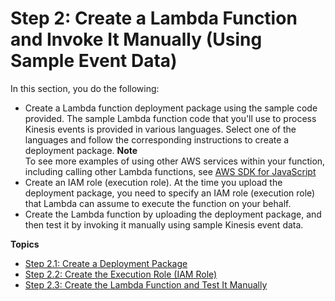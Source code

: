 # Step 2: Create a Lambda Function and Invoke It Manually \(Using Sample Event Data\)<a name="with-kinesis-example-create-test-manually"></a>

In this section, you do the following:
+ Create a Lambda function deployment package using the sample code provided\. The sample Lambda function code that you'll use to process Kinesis events is provided in various languages\. Select one of the languages and follow the corresponding instructions to create a deployment package\.
**Note**  
To see more examples of using other AWS services within your function, including calling other Lambda functions, see [AWS SDK for JavaScript](http://docs.aws.amazon.com/AWSJavaScriptSDK/latest/frames.html)
+ Create an IAM role \(execution role\)\. At the time you upload the deployment package, you need to specify an IAM role \(execution role\) that Lambda can assume to execute the function on your behalf\. 
+ Create the Lambda function by uploading the deployment package, and then test it by invoking it manually using sample Kinesis event data\. 

**Topics**
+ [Step 2\.1: Create a Deployment Package](with-kinesis-example-deployment-pkg.md)
+ [Step 2\.2: Create the Execution Role \(IAM Role\)](with-kinesis-example-create-iam-role.md)
+ [Step 2\.3: Create the Lambda Function and Test It Manually](with-kinesis-example-upload-deployment-pkg.md)